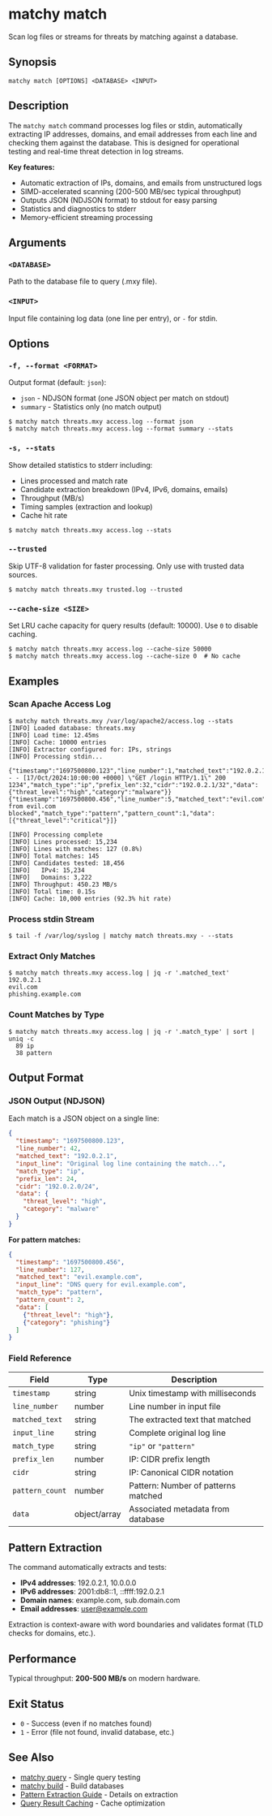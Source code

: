 # matchy match

Scan log files or streams for threats by matching against a database.

## Synopsis

```console
matchy match [OPTIONS] <DATABASE> <INPUT>
```

## Description

The `matchy match` command processes log files or stdin, automatically extracting IP addresses, domains, and email addresses from each line and checking them against the database. This is designed for operational testing and real-time threat detection in log streams.

**Key features:**
- Automatic extraction of IPs, domains, and emails from unstructured logs
- SIMD-accelerated scanning (200-500 MB/sec typical throughput)
- Outputs JSON (NDJSON format) to stdout for easy parsing
- Statistics and diagnostics to stderr
- Memory-efficient streaming processing

## Arguments

### `<DATABASE>`

Path to the database file to query (.mxy file).

### `<INPUT>`

Input file containing log data (one line per entry), or `-` for stdin.

## Options

### `-f, --format <FORMAT>`

Output format (default: `json`):
- `json` - NDJSON format (one JSON object per match on stdout)
- `summary` - Statistics only (no match output)

```console
$ matchy match threats.mxy access.log --format json
$ matchy match threats.mxy access.log --format summary --stats
```

### `-s, --stats`

Show detailed statistics to stderr including:
- Lines processed and match rate
- Candidate extraction breakdown (IPv4, IPv6, domains, emails)
- Throughput (MB/s)
- Timing samples (extraction and lookup)
- Cache hit rate

```console
$ matchy match threats.mxy access.log --stats
```

### `--trusted`

Skip UTF-8 validation for faster processing. Only use with trusted data sources.

```console
$ matchy match threats.mxy trusted.log --trusted
```

### `--cache-size <SIZE>`

Set LRU cache capacity for query results (default: 10000). Use `0` to disable caching.

```console
$ matchy match threats.mxy access.log --cache-size 50000
$ matchy match threats.mxy access.log --cache-size 0  # No cache
```

## Examples

### Scan Apache Access Log

```console
$ matchy match threats.mxy /var/log/apache2/access.log --stats
[INFO] Loaded database: threats.mxy
[INFO] Load time: 12.45ms
[INFO] Cache: 10000 entries
[INFO] Extractor configured for: IPs, strings
[INFO] Processing stdin...

{"timestamp":"1697500800.123","line_number":1,"matched_text":"192.0.2.1","input_line":"192.0.2.1 - - [17/Oct/2024:10:00:00 +0000] \"GET /login HTTP/1.1\" 200 1234","match_type":"ip","prefix_len":32,"cidr":"192.0.2.1/32","data":{"threat_level":"high","category":"malware"}}
{"timestamp":"1697500800.456","line_number":5,"matched_text":"evil.com","input_line":"Request from evil.com blocked","match_type":"pattern","pattern_count":1,"data":[{"threat_level":"critical"}]}

[INFO] Processing complete
[INFO] Lines processed: 15,234
[INFO] Lines with matches: 127 (0.8%)
[INFO] Total matches: 145
[INFO] Candidates tested: 18,456
[INFO]   IPv4: 15,234
[INFO]   Domains: 3,222
[INFO] Throughput: 450.23 MB/s
[INFO] Total time: 0.15s
[INFO] Cache: 10,000 entries (92.3% hit rate)
```

### Process stdin Stream

```console
$ tail -f /var/log/syslog | matchy match threats.mxy - --stats
```

### Extract Only Matches

```console
$ matchy match threats.mxy access.log | jq -r '.matched_text'
192.0.2.1
evil.com
phishing.example.com
```

### Count Matches by Type

```console
$ matchy match threats.mxy access.log | jq -r '.match_type' | sort | uniq -c
  89 ip
  38 pattern
```

## Output Format

### JSON Output (NDJSON)

Each match is a JSON object on a single line:

```json
{
  "timestamp": "1697500800.123",
  "line_number": 42,
  "matched_text": "192.0.2.1",
  "input_line": "Original log line containing the match...",
  "match_type": "ip",
  "prefix_len": 24,
  "cidr": "192.0.2.0/24",
  "data": {
    "threat_level": "high",
    "category": "malware"
  }
}
```

**For pattern matches:**
```json
{
  "timestamp": "1697500800.456",
  "line_number": 127,
  "matched_text": "evil.example.com",
  "input_line": "DNS query for evil.example.com",
  "match_type": "pattern",
  "pattern_count": 2,
  "data": [
    {"threat_level": "high"},
    {"category": "phishing"}
  ]
}
```

### Field Reference

| Field | Type | Description |
|-------|------|-------------|
| `timestamp` | string | Unix timestamp with milliseconds |
| `line_number` | number | Line number in input file |
| `matched_text` | string | The extracted text that matched |
| `input_line` | string | Complete original log line |
| `match_type` | string | `"ip"` or `"pattern"` |
| `prefix_len` | number | IP: CIDR prefix length |
| `cidr` | string | IP: Canonical CIDR notation |
| `pattern_count` | number | Pattern: Number of patterns matched |
| `data` | object/array | Associated metadata from database |

## Pattern Extraction

The command automatically extracts and tests:

- **IPv4 addresses**: 192.0.2.1, 10.0.0.0
- **IPv6 addresses**: 2001:db8::1, ::ffff:192.0.2.1
- **Domain names**: example.com, sub.domain.com
- **Email addresses**: user@example.com

Extraction is context-aware with word boundaries and validates format (TLD checks for domains, etc.).

## Performance

Typical throughput: **200-500 MB/s** on modern hardware.

## Exit Status

- `0` - Success (even if no matches found)
- `1` - Error (file not found, invalid database, etc.)

## See Also

- [matchy query](matchy-query.md) - Single query testing
- [matchy build](matchy-build.md) - Build databases
- [Pattern Extraction Guide](../guide/extraction.md) - Details on extraction
- [Query Result Caching](../guide/caching.md) - Cache optimization
